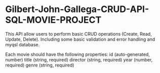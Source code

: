 # Gilbert-John-Gallega-CRUD-API-SQL-MOVIE-PROJECT

 This API  allow users to perform basic CRUD operations (Create, Read, Update, Delete). Including some basic validation and error handling and  myqsl database.

Each movie should have the following properties:
id (auto-generated, number)
title (string, required)
director (string, required)
year (number, required)
genre (string, required)
